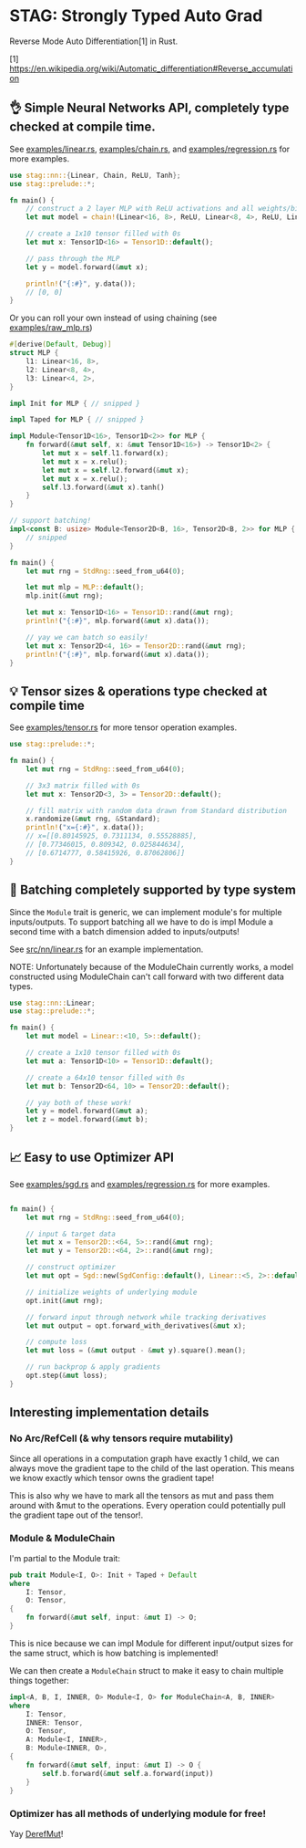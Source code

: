 # STAG: Strongly Typed Auto Grad

Reverse Mode Auto Differentiation[1] in Rust.

[1] https://en.wikipedia.org/wiki/Automatic_differentiation#Reverse_accumulation


## 👌 Simple Neural Networks API, completely type checked at compile time.

See [examples/linear.rs](examples/linear.rs), [examples/chain.rs](examples/chain.rs), and [examples/regression.rs](examples/regression.rs) for more examples.

```rust
use stag::nn::{Linear, Chain, ReLU, Tanh};
use stag::prelude::*;

fn main() {
    // construct a 2 layer MLP with ReLU activations and all weights/biases filled with 0s
    let mut model = chain!(Linear<16, 8>, ReLU, Linear<8, 4>, ReLU, Linear<4, 2>, Tanh);

    // create a 1x10 tensor filled with 0s
    let mut x: Tensor1D<16> = Tensor1D::default();

    // pass through the MLP
    let y = model.forward(&mut x);

    println!("{:#}", y.data());
    // [0, 0]
}
```

Or you can roll your own instead of using chaining (see [examples/raw_mlp.rs](examples/raw_mlp.rs))

```rust
#[derive(Default, Debug)]
struct MLP {
    l1: Linear<16, 8>,
    l2: Linear<8, 4>,
    l3: Linear<4, 2>,
}

impl Init for MLP { // snipped }

impl Taped for MLP { // snipped }

impl Module<Tensor1D<16>, Tensor1D<2>> for MLP {
    fn forward(&mut self, x: &mut Tensor1D<16>) -> Tensor1D<2> {
        let mut x = self.l1.forward(x);
        let mut x = x.relu();
        let mut x = self.l2.forward(&mut x);
        let mut x = x.relu();
        self.l3.forward(&mut x).tanh()
    }
}

// support batching!
impl<const B: usize> Module<Tensor2D<B, 16>, Tensor2D<B, 2>> for MLP {
    // snipped
}

fn main() {
    let mut rng = StdRng::seed_from_u64(0);

    let mut mlp = MLP::default();
    mlp.init(&mut rng);

    let mut x: Tensor1D<16> = Tensor1D::rand(&mut rng);
    println!("{:#}", mlp.forward(&mut x).data());

    // yay we can batch so easily!
    let mut x: Tensor2D<4, 16> = Tensor2D::rand(&mut rng);
    println!("{:#}", mlp.forward(&mut x).data());
}
```

## 💡 Tensor sizes & operations type checked at compile time

See [examples/tensor.rs](examples/tensor.rs) for more tensor operation examples.

```rust
use stag::prelude::*;

fn main() {
    let mut rng = StdRng::seed_from_u64(0);

    // 3x3 matrix filled with 0s
    let mut x: Tensor2D<3, 3> = Tensor2D::default();

    // fill matrix with random data drawn from Standard distribution
    x.randomize(&mut rng, &Standard);
    println!("x={:#}", x.data());
    // x=[[0.80145925, 0.7311134, 0.55528885],
    // [0.77346015, 0.809342, 0.025844634],
    // [0.6714777, 0.58415926, 0.87062806]]
}
```

## 📄 Batching completely supported by type system

Since the `Module` trait is generic, we can implement module's for multiple inputs/outputs.
To support batching all we have to do is impl Module a second time with a batch dimension
added to inputs/outputs!

See [src/nn/linear.rs](src/nn/linear.rs) for an example implementation.

NOTE: Unfortunately because of the ModuleChain currently works, a model constructed
using ModuleChain can't call forward with two different data types.

```rust
use stag::nn::Linear;
use stag::prelude::*;

fn main() {
    let mut model = Linear::<10, 5>::default();

    // create a 1x10 tensor filled with 0s
    let mut a: Tensor1D<10> = Tensor1D::default();

    // create a 64x10 tensor filled with 0s
    let mut b: Tensor2D<64, 10> = Tensor2D::default();

    // yay both of these work!
    let y = model.forward(&mut a);
    let z = model.forward(&mut b);
}
```

## 📈 Easy to use Optimizer API

See [examples/sgd.rs](examples/sgd.rs) and [examples/regression.rs](examples/regression.rs) for more examples.

```rust

fn main() {
    let mut rng = StdRng::seed_from_u64(0);

    // input & target data
    let mut x = Tensor2D::<64, 5>::rand(&mut rng);
    let mut y = Tensor2D::<64, 2>::rand(&mut rng);

    // construct optimizer
    let mut opt = Sgd::new(SgdConfig::default(), Linear::<5, 2>::default());

    // initialize weights of underlying module
    opt.init(&mut rng);

    // forward input through network while tracking derivatives
    let mut output = opt.forward_with_derivatives(&mut x);

    // compute loss
    let mut loss = (&mut output - &mut y).square().mean();

    // run backprop & apply gradients
    opt.step(&mut loss);
}
```

## Interesting implementation details

### No Arc/RefCell (& why tensors require mutability)

Since all operations in a computation graph have exactly 1 child, we can always move the gradient tape to the child of the last operation. This means we know exactly which tensor owns the gradient tape!

This is also why we have to mark all the tensors as mut and pass them around with &mut to the operations. Every operation could potentially pull the gradient tape out of the tensor!.

### Module & ModuleChain

I'm partial to the Module trait:

```rust
pub trait Module<I, O>: Init + Taped + Default
where
    I: Tensor,
    O: Tensor,
{
    fn forward(&mut self, input: &mut I) -> O;
}
```
This is nice because we can impl Module for different input/output sizes for the same struct, which is how batching is implemented!

We can then create a `ModuleChain` struct to make it easy to chain multiple things together:

```rust
impl<A, B, I, INNER, O> Module<I, O> for ModuleChain<A, B, INNER>
where
    I: Tensor,
    INNER: Tensor,
    O: Tensor,
    A: Module<I, INNER>,
    B: Module<INNER, O>,
{
    fn forward(&mut self, input: &mut I) -> O {
        self.b.forward(&mut self.a.forward(input))
    }
}
```

### Optimizer has all methods of underlying module for free!

Yay [DerefMut](https://doc.rust-lang.org/std/ops/trait.DerefMut.html)!

